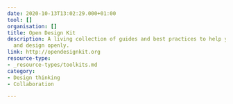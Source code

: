 ```yaml
---
date: 2020-10-13T13:02:29.000+01:00
tool: []
organisation: []
title: Open Design Kit
description: A living collection of guides and best practices to help you to make
  and design openly.
link: http://opendesignkit.org
resource-type:
- _resource-types/toolkits.md
category:
- Design thinking
- Collaboration

---
```

